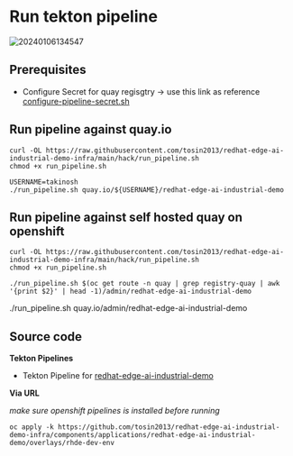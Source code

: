 # Run tekton pipeline
![20240106134547](https://i.imgur.com/ssgQacx.png)

## Prerequisites
* Configure Secret for quay regisgtry -> use this link as reference [configure-pipeline-secret.sh](https://raw.githubusercontent.com/tosin2013/redhat-edge-ai-industrial-demo-infra/main/hack/configure-pipeline-secret.sh)


## Run pipeline against quay.io
```
curl -OL https://raw.githubusercontent.com/tosin2013/redhat-edge-ai-industrial-demo-infra/main/hack/run_pipeline.sh
chmod +x run_pipeline.sh

USERNAME=takinosh
./run_pipeline.sh quay.io/${USERNAME}/redhat-edge-ai-industrial-demo
```

## Run pipeline against self hosted quay on openshift
```
curl -OL https://raw.githubusercontent.com/tosin2013/redhat-edge-ai-industrial-demo-infra/main/hack/run_pipeline.sh
chmod +x run_pipeline.sh

./run_pipeline.sh $(oc get route -n quay | grep registry-quay | awk '{print $2}' | head -1)/admin/redhat-edge-ai-industrial-demo
```
./run_pipeline.sh quay.io/admin/redhat-edge-ai-industrial-demo


## Source code
**Tekton Pipelines**
* Tekton Pipeline for [redhat-edge-ai-industrial-demo](https://github.com/tosin2013/redhat-edge-ai-industrial-demo-infra/tree/main/components/applications/redhat-edge-ai-industrial-demo/overlays/rhde-dev-env)

**Via URL**  

*make sure openshift pipelines is installed before running*

```
oc apply -k https://github.com/tosin2013/redhat-edge-ai-industrial-demo-infra/components/applications/redhat-edge-ai-industrial-demo/overlays/rhde-dev-env
```